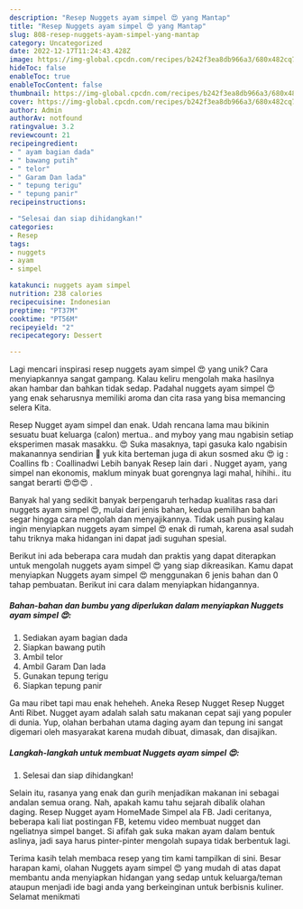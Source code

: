 ```yaml
---
description: "Resep Nuggets ayam simpel 😍 yang Mantap"
title: "Resep Nuggets ayam simpel 😍 yang Mantap"
slug: 808-resep-nuggets-ayam-simpel-yang-mantap
category: Uncategorized
date: 2022-12-17T11:24:43.428Z
image: https://img-global.cpcdn.com/recipes/b242f3ea8db966a3/680x482cq70/nuggets-ayam-simpel-foto-resep-utama.jpg
hideToc: false
enableToc: true
enableTocContent: false
thumbnail: https://img-global.cpcdn.com/recipes/b242f3ea8db966a3/680x482cq70/nuggets-ayam-simpel-foto-resep-utama.jpg
cover: https://img-global.cpcdn.com/recipes/b242f3ea8db966a3/680x482cq70/nuggets-ayam-simpel-foto-resep-utama.jpg
author: Admin
authorAv: notfound
ratingvalue: 3.2
reviewcount: 21
recipeingredient:
- " ayam bagian dada"
- " bawang putih"
- " telor"
- " Garam Dan lada"
- " tepung terigu"
- " tepung panir"
recipeinstructions:

- "Selesai dan siap dihidangkan!"
categories:
- Resep
tags:
- nuggets
- ayam
- simpel

katakunci: nuggets ayam simpel 
nutrition: 238 calories
recipecuisine: Indonesian
preptime: "PT37M"
cooktime: "PT56M"
recipeyield: "2"
recipecategory: Dessert

---
```





Lagi mencari inspirasi resep nuggets ayam simpel 😍 yang unik? Cara menyiapkannya sangat gampang. Kalau keliru mengolah maka hasilnya akan hambar dan bahkan tidak sedap. Padahal nuggets ayam simpel 😍 yang enak seharusnya memiliki aroma dan cita rasa yang bisa memancing selera Kita.





Resep Nugget ayam simpel dan enak. Udah rencana lama mau bikinin sesuatu buat keluarga (calon) mertua.. and myboy yang mau ngabisin setiap eksperimen masak masakku. 😍 Suka masaknya, tapi gasuka kalo ngabisin makanannya sendirian 🤣 yuk kita berteman juga di akun sosmed aku 😍 ig : Coallins fb : Coallinadwi Lebih banyak Resep lain dari . Nugget ayam, yang simpel nan ekonomis, maklum minyak buat gorengnya lagi mahal, hihihi.. itu sangat berarti 😍😍😍 .

Banyak hal yang sedikit banyak berpengaruh terhadap kualitas rasa dari nuggets ayam simpel 😍, mulai dari jenis bahan, kedua pemilihan bahan segar hingga cara mengolah dan menyajikannya. Tidak usah pusing kalau ingin menyiapkan nuggets ayam simpel 😍 enak di rumah, karena asal sudah tahu triknya maka hidangan ini dapat jadi suguhan spesial.






Berikut ini ada beberapa cara mudah dan praktis yang dapat diterapkan untuk mengolah nuggets ayam simpel 😍 yang siap dikreasikan. Kamu dapat menyiapkan Nuggets ayam simpel 😍 menggunakan 6 jenis bahan dan 0 tahap pembuatan. Berikut ini cara dalam menyiapkan hidangannya.

<!--inarticleads1-->

##### Bahan-bahan dan bumbu yang diperlukan dalam menyiapkan Nuggets ayam simpel 😍:

1. Sediakan  ayam bagian dada
1. Siapkan  bawang putih
1. Ambil  telor
1. Ambil  Garam Dan lada
1. Gunakan  tepung terigu
1. Siapkan  tepung panir


Ga mau ribet tapi mau enak heheheh. Aneka Resep Nugget Resep Nugget Anti Ribet. Nugget ayam adalah salah satu makanan cepat saji yang populer di dunia. Yup, olahan berbahan utama daging ayam dan tepung ini sangat digemari oleh masyarakat karena mudah dibuat, dimasak, dan disajikan. 

<!--inarticleads2-->

##### Langkah-langkah untuk membuat Nuggets ayam simpel 😍:


1. Selesai dan siap dihidangkan!

Selain itu, rasanya yang enak dan gurih menjadikan makanan ini sebagai andalan semua orang. Nah, apakah kamu tahu sejarah dibalik olahan daging. Resep Nugget ayam HomeMade Simpel ala FB. Jadi ceritanya, beberapa kali liat postingan FB, ketemu video membuat nugget dan ngeliatnya simpel banget. Si afifah gak suka makan ayam dalam bentuk aslinya, jadi saya harus pinter-pinter mengolah supaya tidak berbentuk lagi. 

Terima kasih telah membaca resep yang tim kami tampilkan di sini. Besar harapan kami, olahan Nuggets ayam simpel 😍 yang mudah di atas dapat membantu anda menyiapkan hidangan yang sedap untuk keluarga/teman ataupun menjadi ide bagi anda yang berkeinginan untuk berbisnis kuliner. Selamat menikmati
